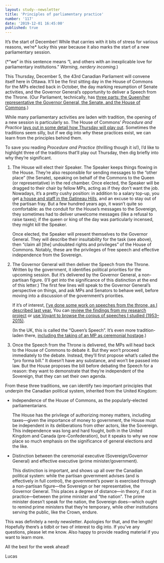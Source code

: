 ```yaml
---
layout: study--newsletter
title: 'Principles of parliamentary practice'
number: '117'
date: '2019-12-01 16:45:00'
published: true
---
```


It’s the start of December! While that carries with it bits of stress for various reasons, we’re* lucky this year because it also marks the start of a new parliamentary session.

(*“we” in this sentence means “I, and others with an inexplicable love for parliamentary institutions.” _Warning, nerdery incoming._)

This Thursday, December 5, the 43rd Canadian Parliament will convene itself here in Ottawa. It’ll be the first sitting day in the House of Commons for the MPs elected back in October, the day marking resumption of Senate activities, and the Governor General’s opportunity to deliver a Speech from the Throne. (Our Parliament, technically, has [three parts: the Queen/her representative the Governor General, the Senate, and the House of Commons](https://laws-lois.justice.gc.ca/eng/Const/page-2.html#s-17).)

While many parliamentary activities are laden with tradition, the opening of a new session is particularly so. The House of Commons’ _Procedure and Practice_ [lays out in some detail how Thursday will play out](https://www.ourcommons.ca/About/ProcedureAndPractice3rdEdition/ch_08_2-e.html). Sometimes the traditions seem silly, but if we dig into _why_ these practices exist, we can learn from the principles behind them.

To save you reading _Procedure and Practice_ (thrilling though it is!), I’d like to highlight three of the traditions that’ll play out Thursday, then dig briefly into why they’re significant.

1.  The House will elect their Speaker. The Speaker keeps things flowing in the House. They’re also responsible for sending messages to the “other place” (the Senate), speaking on behalf of the Commons to the Queen (or representative) in the red chamber. Once elected, the Speaker will be dragged to their chair by fellow MPs, acting as if they don’t want the job. Nowadays, it’s a pretty cushy position: in addition to a salary top-up, you get [a house and staff in the Gatineau Hills](http://ncc-ccn.gc.ca/places/the-farm), and an excuse to stay out of the partisan fray. But a few hundred years ago, it wasn’t quite so comfortable: as the conduit for the House’s messages to the Sovereign, they sometimes had to deliver unwelcome messages (like a refusal to raise taxes); if the queen or king of the day was particularly incensed, they might kill the Speaker.
		
    Once elected, the Speaker will present themselves to the Governor General. They will describe their insuitability for the task (see above), then “claim all [the] undoubted rights and privileges” of the House of Commons. Notably, these are the privileges of free speech and effective independence from the Sovereign.
    
2.  The Governor General will then deliver the Speech from the Throne. Written by the government, it identifies political priorities for the upcoming session. But it’s delivered by the Governor General, a non-partisan figure. (I’ll get into the significance of this distinction at the end of this letter.) The first few lines will speak to the Governor General’s perspective on things, and ask MPs and Senators to behave well, before moving into a discussion of the government’s priorities.
		
    If it’s of interest, [I’ve done some work on speeches from the throne, as I described last year.](https://lucascherkewski.com/hit-and-miss/67-throne-speeches-thinking-tools/) You can [review the findings from my research project](https://his3305.labs.lucascherkewski.com/discussion) or [use Voyant to browse the corpus of speeches I studied (1953–2015)](https://voyant-tools.org/?corpus=f03e42475d31eda15315cb9227e53586&stopList=keywords-8b435bead5253b011f8d10e58eec0d8c&panels=corpusterms,reader,trends,summary,contexts).
		
    (In the UK, this is called the “Queen’s Speech”. It’s even more tradition-laden there, [including the taking of an MP as ceremonial hostage](https://www.parliament.uk/about/living-heritage/evolutionofparliament/parliamentwork/offices-and-ceremonies/overview/state-opening/elements-unseen-by-the-public/).)
    
3.  Once the Speech from the Throne is delivered, the MPs will head back to the House of Commons to debate it. But they won’t proceed immediately to the debate. Instead, they’ll first propose what’s called the “pro forma bill.” It doesn’t have any substance, and won’t be passed into law. But the House proposes the bill before debating the Speech for a reason: they want to demonstrate that they’re independent of the Sovereign, that they can set their own agenda.

From these three traditions, we can identify two important principles that underpin the Canadian political system, inherited from the United Kingdom:

-   Independence of the House of Commons, as the popularly-elected parliamentarians.

    The House has the privilege of authorizing money matters, including taxes—given the importance of money to government, the House must be independent in its deliberations from other actors, like the Sovereign. This independence was long and hard fought, both in the United Kingdom and Canada (pre-Confederation), but it speaks to why we now place so much emphasis on the significance of general elections and the like.

-   Distinction between the ceremonial executive (Sovereign/Governor General) and effective executive (prime minister/government).

    This distinction is important, and shows up all over the Canadian political system: while the partisan government advises (and is effectively in full control), the government’s power is exercised through a non-partisan figure—the Sovereign or her representative, the Governor General. This places a degree of distance—in theory, if not in practice—between the prime minister and “the nation”. The prime minister doesn’t speak for the nation, the Sovereign does—which ought to remind prime ministers that they’re temporary, while other institutions serving the public, like the Crown, endure.

This was definitely a nerdy newsletter. Apologies for that, and the length! Hopefully there’s a tidbit or two of interest to dig into. If you’ve any questions, please let me know. Also happy to provide reading material if you want to learn more.

All the best for the week ahead!

Lucas